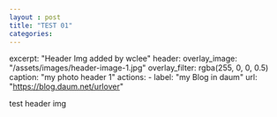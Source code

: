 ```yaml
---
layout : post
title: "TEST 01"
categories: 
---
```


excerpt: "Header Img added by wclee"
header:
  overlay_image: "/assets/images/header-image-1.jpg"
  overlay_filter: rgba(255, 0, 0, 0.5)
  caption: "my photo header 1"
  actions:
    - label: "my Blog in daum"
      url: "https://blog.daum.net/urlover"

test header img

